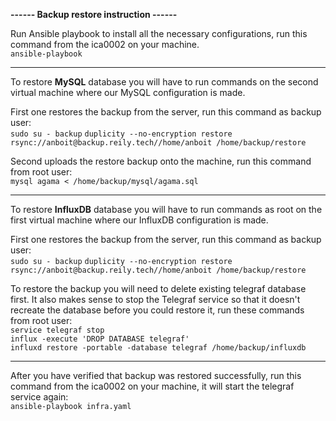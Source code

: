 **------ Backup restore instruction ------**

Run Ansible playbook to install all the necessary configurations, run this command from the ica0002 on your machine.<br>
```ansible-playbook```

----------------------------------------

To restore **MySQL** database you will have to run commands on the second virtual machine where our MySQL configuration is made. 

First one restores the backup from the server, run this command as backup user:<br>
```sudo su - backup``` 
```duplicity --no-encryption restore rsync://anboit@backup.reily.tech//home/anboit /home/backup/restore```

Second uploads the restore backup onto the machine, run this command from root user:<br>
```mysql agama < /home/backup/mysql/agama.sql```

----------------------------------------

To restore **InfluxDB** database you will have to run commands as root on the first virtual machine where our InfluxDB configuration is made.

First one restores the backup from the server, run this command as backup user:<br>
```sudo su - backup```
```duplicity --no-encryption restore rsync://anboit@backup.reily.tech//home/anboit /home/backup/restore```

To restore the backup you will need to delete existing telegraf database first. It also makes sense to stop the Telegraf service so that it doesn't recreate the database before you could restore it, run these commands from root user:<br>
```service telegraf stop```<br>
```influx -execute 'DROP DATABASE telegraf'```<br>
```influxd restore -portable -database telegraf /home/backup/influxdb```

----------------------------------------

After you have verified that backup was restored successfully, run this command from the ica0002 on your machine,
it will start the telegraf service again:<br>
```ansible-playbook infra.yaml```
